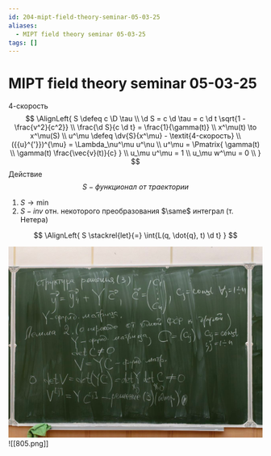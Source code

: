 ```yaml
---
id: 204-mipt-field-theory-seminar-05-03-25
aliases:
  - MIPT field theory seminar 05-03-25
tags: []
---
```


# MIPT field theory seminar 05-03-25
4-скорость
$$
\AlignLeft{
S \defeq c \D \tau \\
\d S = c \d \tau = c \d t \sqrt{1 - \frac{v^2}{c^2}} \\
\frac{\d S}{c \d t} = \frac{1}{\gamma(t)} \\
x^\mu(t) \to x^\mu(S) \\
u^\mu \defeq \dv{S}{x^\mu} - \textit{4-скорость} \\
({{u}^{'}})^{\mu} = \Lambda_\nu^\mu u^\nu \\
u^\mu = \Pmatrix{
\gamma(t) \\
\gamma(t) \frac{\vec{v}(t)}{c}
} \\
u_\mu u^\mu = 1 \\
u_\mu w^\mu = 0 \\
}
$$
Действие
$$
S - \textit{функционал от траектории}
$$
1. $S \to \min$
2. $S - inv$ отн. некоторого преобразования
$\same$ интеграл (т. Нетера)

$$
\AlignLeft{
S \stackrel{let}{=} \int{L(q, \dot{q}, t) \d t}
}
$$

![805.png](assets/imgs/805.png)
![[805.png]]
